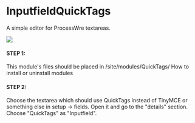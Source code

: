 InputfieldQuickTags
===================

A simple editor for ProcessWre textareas. 

![](http://projects.nico.is/processwire/QuickTags/screenshot1.png)


#### STEP 1:

This module's files should be placed in /site/modules/QuickTags/
How to install or uninstall modules

#### STEP 2:

Choose the textarea which should use QuickTags instead of TinyMCE or something else in setup -> fields. Open it and go to the "details" section. Choose "QuickTags" as "Inputfield".
